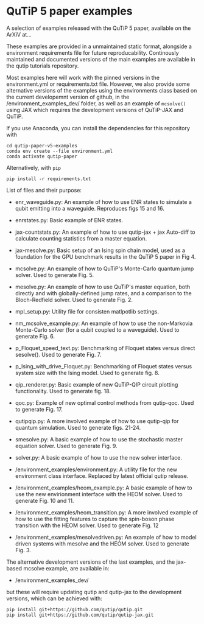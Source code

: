 # QuTiP 5 paper examples
A selection of examples released with the QuTiP 5 paper,  available on the ArXiV at...

These examples are provided in a unmaintained static format, alongside a environment requirements file for future reproducability. 
Continously maintained and documented versions of the main examples are available in the qutip tutorials repository.

Most examples here will work with the pinned versions in the environment.yml or requirements.txt file. 
However, we also provide some alternative versions of the examples using the environments class based on the current developemnt version of github, in the
/environment_examples_dev/ folder, as well as an example of `mcsolve()` using JAX which requires the development versions of QuTiP-JAX  and QuTiP.


If you use Anaconda, you can install the dependencies for this repository with

```shell
cd qutip-paper-v5-examples
conda env create --file environment.yml
conda activate qutip-paper
```

Alternatively, with `pip`

```shell
pip install -r requirements.txt
```

List of files and their purpose:

- enr_waveguide.py:  An example of how to use ENR states to simulate a qubit emitting into a waveguide. Reproduces figs 15 and 16.

- enrstates.py:  Basic example of ENR states.

- jax-countstats.py: An example of how to use qutip-jax + jax Auto-diff to calculate counting statistics from a master equation.

- jax-mesolve.py: Basic setup of an Ising spin chain model, used as a foundation for the GPU benchmark results in the QuTiP 5 paper in Fig 4.

- mcsolve.py: An example of how to QuTiP's Monte-Carlo quantum jump solver. Used to generate Fig. 5.

- mesolve.py: An example of how to use QuTiP's master equation, both directly and with globally-defined jump rates, and  a comparison to the Bloch-Redfield solver. Used to generate Fig. 2.

- mpl_setup.py: Utility file for consisten matlpotlib settings.

- nm_mcsolve_example.py: An example of how to use the non-Markovia Monte-Carlo solver (for a qubit coupled to a waveguide).  Used to generate Fig. 6.

- p_Floquet_speed_text.py: Benchmarking of Floquet states versus direct sesolve(). Used to generate Fig. 7.

- p_Ising_with_drive_Floquet.py: Benchmarking of Floquet states versus system size with the Ising model. Used to generate fig. 8.

- qip_renderer.py: Basic example of new QuTiP-QIP circuit plotting functionality. Used to generate fig. 18.

- qoc.py: Example of new optimal control methods from qutip-qoc. Used to generate Fig. 17.

- qutipqip.py: A more involved example of how to use qutip-qip for quantum simulation. Used to generate figs. 21-24.

- smesolve.py: A basic example of how to use the stochastic master equation solver. Used to generate Fig. 9.

- solver.py: A basic example of how to use the new solver interface.

- /environment_examples/environment.py: A utility file for the new environment class interface. Replaced by latest official qutip release.

- /environment_examples/heom_example.py: A basic example of how to use the new envirionment interface with the HEOM solver. Used to generate Fig. 10 and 11.

- /environment_examples/heom_transition.py:  A more involved example of how to use the fitting features to capture the spin-boson phase transition with the HEOM solver. Used to generate Fig. 12

- /environment_examples/mesolvedriven.py: An example of how to model driven systems with mesolve and the HEOM solver. Used to generate Fig. 3.

The alternative development versions of the last examples, and the jax-based mcsolve example, are available in:

- /environment_examples_dev/

but these will require updating qutip and qutip-jax to the development versions, which can be achieved with:

```shell
pip install git+https://github.com/qutip/qutip.git
pip install git+https://github.com/qutip/qutip-jax.git
```